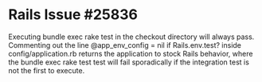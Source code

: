 # Rails Issue #25836
Executing bundle exec rake test in the checkout directory will always pass. Commenting out the line @app_env_config = nil if Rails.env.test? inside config/application.rb returns the application to stock Rails behavior, where the bundle exec rake test test will fail sporadically if the integration test is not the first to execute.
